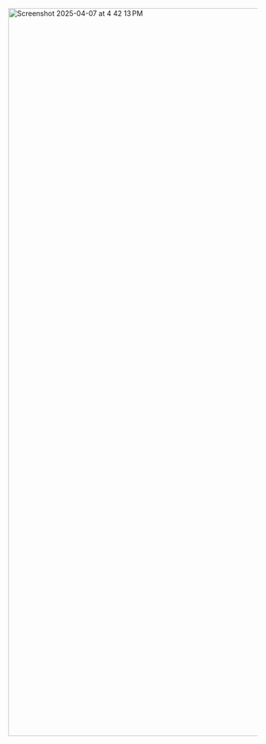 
<img width="1470" alt="Screenshot 2025-04-07 at 4 42 13 PM" src="https://github.com/user-attachments/assets/11a9590c-1e6d-4d99-a2a9-4feb0345b4ed" />
